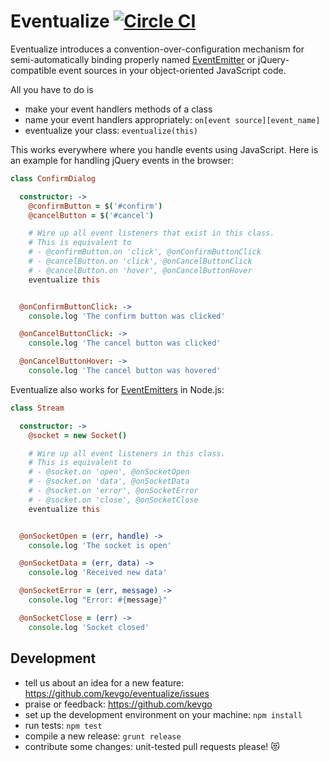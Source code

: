 # Eventualize [![Circle CI](https://circleci.com/gh/Originate/eventualize.svg?style=shield)](https://circleci.com/gh/Originate/eventualize)

Eventualize introduces a
convention-over-configuration mechanism for semi-automatically binding
properly named
[EventEmitter](https://nodejs.org/api/events.html)
or jQuery-compatible event sources
in your object-oriented JavaScript code.

All you have to do is
* make your event handlers methods of a class
* name your event handlers appropriately: `on[event source][event_name]`
* eventualize your class: `eventualize(this)`

This works everywhere where you handle events using JavaScript.
Here is an example for handling jQuery events in the browser:

```coffeescript
class ConfirmDialog

  constructor: ->
    @confirmButton = $('#confirm')
    @cancelButton = $('#cancel')

    # Wire up all event listeners that exist in this class.
    # This is equivalent to
    # - @confirmButton.on 'click', @onConfirmButtonClick
    # - @cancelButton.on 'click', @onCancelButtonClick
    # - @cancelButton.on 'hover', @onCancelButtonHover
    eventualize this


  @onConfirmButtonClick: ->
    console.log 'The confirm button was clicked'

  @onCancelButtonClick: ->
    console.log 'The cancel button was clicked'

  @onCancelButtonHover: ->
    console.log 'The cancel button was hovered'
```

Eventualize also works for [EventEmitters](https://nodejs.org/api/events.html) in Node.js:

```coffeescript
class Stream

  constructor: ->
    @socket = new Socket()

    # Wire up all event listeners in this class.
    # This is equivalent to
    # - @socket.on 'open', @onSocketOpen
    # - @socket.on 'data', @onSocketData
    # - @socket.on 'error', @onSocketError
    # - @socket.on 'close', @onSocketClose
    eventualize this


  @onSocketOpen = (err, handle) ->
    console.log 'The socket is open'

  @onSocketData = (err, data) ->
    console.log 'Received new data'

  @onSocketError = (err, message) ->
    console.log "Error: #{message}"

  @onSocketClose = (err) ->
    console.log 'Socket closed'
```


## Development

* tell us about an idea for a new feature: https://github.com/kevgo/eventualize/issues
* praise or feedback: https://github.com/kevgo
* set up the development environment on your machine: `npm install`
* run tests: `npm test`
* compile a new release: `grunt release`
* contribute some changes: unit-tested pull requests please!  :heart_eyes_cat:

